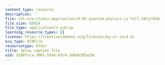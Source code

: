 ```yaml
---
content_type: resource
description: ''
file: /ol-ocw-studio-app/courses/8-05-quantum-physics-ii-fall-2013/91607cca300155e6b5c4204db285a29c_xieyFMfX-Ao.vtt
file_size: 85924
file_type: application/x-subrip
learning_resource_types: []
license: https://creativecommons.org/licenses/by-nc-sa/4.0/
ocw_type: OCWFile
resourcetype: Other
title: 3play caption file
uid: 91607cca-3001-55e6-b5c4-204db285a29c
---
```

